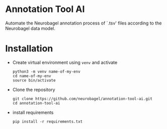 # Annotation Tool AI

Automate the Neurobagel annotation process of `.tsv' files according to the Neurobagel data model. 

# Installation

- Create virtual environment using `venv` and activate

    ```
    python3 -m venv name-of-my-env
    cd name-of-my-env
    source bin/activate
    ```

- Clone the repository

    ```
    git clone https://github.com/neurobagel/annotation-tool-ai.git
    cd annotation-tool-ai
    ```

- install requirements

    `pip install -r requirements.txt`




